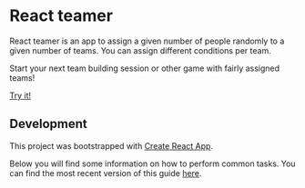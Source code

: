 # React teamer

React teamer is an app to assign a given number of people randomly to a given number of teams. You can assign different conditions per team.

Start your next team building session or other game with fairly assigned teams!

[Try it!](https://kriswep.github.io/react-teamer/)

## Development

This project was bootstrapped with [Create React App](https://github.com/facebookincubator/create-react-app).

Below you will find some information on how to perform common tasks.
You can find the most recent version of this guide [here](https://github.com/facebookincubator/create-react-app/blob/master/template/README.md).
